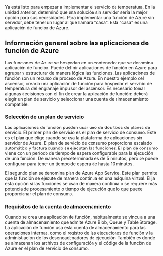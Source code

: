 Ya está listo para empezar a implementar el servicio de temperatura. En la unidad anterior, determinó que una solución sin servidor sería la mejor opción para sus necesidades. Para implementar una función de Azure sin servidor, debe tener un lugar al que llamará "casa". Esta "casa" es una aplicación de función de Azure.

## <a name="azure-function-app-overview"></a>Información general sobre las aplicaciones de función de Azure
Las funciones de Azure se hospedan en un contenedor que se denomina aplicación de función. Puede definir aplicaciones de función en Azure para agrupar y estructurar de manera lógica las funciones. Las aplicaciones de función son un recurso de proceso de Azure. En nuestro ejemplo del ascensor, crearía una aplicación de función para hospedar el servicio de temperatura del engranaje impulsor del ascensor. Es necesario tomar algunas decisiones con el fin de crear la aplicación de función: deberá elegir un plan de servicio y seleccionar una cuenta de almacenamiento compatible.

### <a name="choosing-a-service-plan"></a>Selección de un plan de servicio
Las aplicaciones de función pueden usar uno de dos tipos de planes de servicio. El primer plan de servicio es el plan de servicio de consumo. Este es el plan que elige cuando se usa la plataforma de aplicaciones sin servidor de Azure. El plan de servicio de consumo proporciona escalado automático y factura cuando se ejecutan las funciones. El plan de consumo viene con un período de tiempo de espera configurable para la ejecución de una función. De manera predeterminada es de 5 minutos, pero se puede configurar para tener un tiempo de espera de hasta 10 minutos. 

El segundo plan se denomina plan de Azure App Service. Este plan permite que la función se ejecute de manera continua en una máquina virtual. Elija esta opción si las funciones se usan de manera continua o se requiere más potencia de procesamiento o tiempo de ejecución que lo que puede proporcionar el plan de consumo. 

### <a name="storage-account-requirements"></a>Requisitos de la cuenta de almacenamiento
Cuando se crea una aplicación de función, habitualmente se vincula a una cuenta de almacenamiento que admite Azure Blob, Queue y Table Storage. La aplicación de función usa esta cuenta de almacenamiento para las operaciones internas, como el registro de las ejecuciones de función y la administración de los desencadenadores de ejecución. También es donde se almacenan los archivos de configuración y el código de la función de Azure en el plan de servicio de consumo. 
